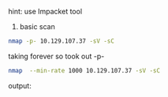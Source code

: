 hint: use Impacket tool 

1. basic scan
```bash
nmap -p- 10.129.107.37 -sV -sC
```
taking forever so took out -p-
```bash
nmap  --min-rate 1000 10.129.107.37 -sV -sC
```
output:
```bash

```


